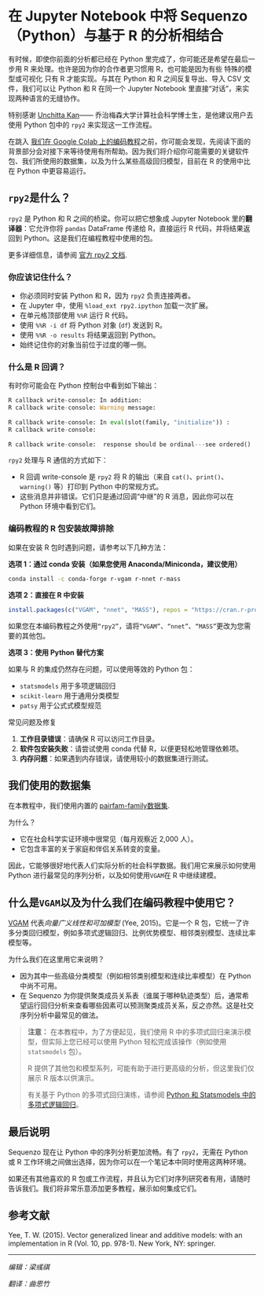 <!--
 * @Author: Yuqi Liang dawson1900@live.com
 * @Date: 2025-10-02 13:39:00
 * @LastEditors: Yuqi Liang dawson1900@live.com
 * @LastEditTime: 2025-10-03 21:12:23
 * @FilePath: /SequenzoWebsite/docs/en/traminer-and-sequenzo/use_R_in_python_environment.md
 * @Description: 这是默认设置,请设置`customMade`, 打开koroFileHeader查看配置 进行设置: https://github.com/OBKoro1/koro1FileHeader/wiki/%E9%85%8D%E7%BD%AE
-->
# 在 Jupyter Notebook 中将 Sequenzo（Python）与基于 R 的分析相结合

有时候，即使你前面的分析都已经在 Python 里完成了，你可能还是希望在最后一步用 R 来处理。也许是因为你的合作者更习惯用 R，也可能是因为有些 特殊的模型或可视化 只有 R 才能实现。与其在 Python 和 R 之间反复导出、导入 CSV 文件，我们可以让 Python 和 R 在同一个 Jupyter Notebook 里直接“对话”，来实现两种语言的无缝协作。

特别感谢 [Unchitta Kan](https://unchitta.com/)—— 乔治梅森大学计算社会科学博士生，是他建议用户去使用 Python 包中的 `rpy2` 来实现这一工作流程。

在跳入 [我们在 Google Colab 上的编码教程](https://colab.research.google.com/github/Liang-Team/Sequenzo/blob/main/Tutorials/use_R_in_python_environment/example_pairfam_family.ipynb)之前，你可能会发现，先阅读下面的背景部分会对接下来等待使用有所帮助。因为我们将介绍你可能需要的关键软件包、我们所使用的数据集，以及为什么某些高级回归模型，目前在 R 的使用中比在 Python 中更容易运行。

## `rpy2`是什么？

`rpy2` 是 Python 和 R 之间的桥梁。你可以把它想象成 Jupyter Notebook 里的**翻译器**：它允许你将 `pandas` DataFrame 传递给 R，直接运行 R 代码，并将结果返回到 Python。这是我们在编程教程中使用的包。

更多详细信息，请参阅 [官方 rpy2 文档](https://rpy2.github.io/doc/latest/html/index.html).

### 你应该记住什么？

* 你必须同时安装 Python 和 R，因为 `rpy2` 负责连接两者。
* 在 Jupyter 中，使用 `%load_ext rpy2.ipython` 加载一次扩展。
* 在单元格顶部使用 `%%R` 运行 R 代码。
* 使用 `%%R -i df` 将 Python 对象 (`df`) 发送到 R。
* 使用 `%%R -o results` 将结果返回到 Python。
* 始终记住你的对象当前位于过度的哪一侧。

### 什么是 R 回调？

有时你可能会在 Python 控制台中看到如下输出：

```python
R callback write-console: In addition:   
R callback write-console: Warning message:
  
R callback write-console: In eval(slot(family, "initialize")) :  
R callback write-console: 
   
R callback write-console:  response should be ordinal---see ordered()
```

`rpy2` 处理与 R 通信的方式如下：

* R 回调 write-console 是 `rpy2` 将 R 的输出（来自 `cat()`、`print()`、`warning()` 等）打印到 Python 中的常规方式。
* 这些消息并非错误。它们只是通过回调“中继”的 R 消息，因此你可以在 Python 环境中看到它们。

### 编码教程的 R 包安装故障排除

如果在安装 R 包时遇到问题，请参考以下几种方法：

**选项 1：通过 conda 安装（如果您使用 Anaconda/Miniconda，建议使用）**

```bash
conda install -c conda-forge r-vgam r-nnet r-mass
```

**选项 2：直接在 R 中安装**

```r
install.packages(c("VGAM", "nnet", "MASS"), repos = "https://cran.r-project.org/")
```

如果您在本编码教程之外使用`“rpy2”`，请将`“VGAM”`、`“nnet”`、`“MASS”`更改为您需要的其他包。

**选项 3：使用 Python 替代方案**

如果与 R 的集成仍然存在问题，可以使用等效的 Python 包：

* `statsmodels` 用于多项逻辑回归
* `scikit-learn` 用于通用分类模型
* `patsy` 用于公式式模型规范

常见问题及修复

1. **工作目录错误**：请确保 R 可以访问工作目录。
2. **软件包安装失败**：请尝试使用 conda 代替 R，以便更轻松地管理依赖项。
3. **内存问题**：如果遇到内存错误，请使用较小的数据集进行测试。

## 我们使用的数据集

在本教程中，我们使用内置的 [pairfam-family数据集](../datasets/pairfam-family.md). 

为什么？
* 它在社会科学实证环境中很常见（每月观察近 2,000 人）。
* 它包含丰富的关于家庭和伴侣关系转变的变量。

因此，它能够很好地代表人们实际分析的社会科学数据。我们用它来展示如何使用 Python 进行最常见的序列分析，以及如何使用`VGAM`在 R 中继续建模。

## 什么是`VGAM`以及为什么我们在编码教程中使用它？

[VGAM](https://cran.r-project.org/package=VGAM) 代表*向量广义线性和可加模型* (Yee, 2015)。它是一个 R 包，它统一了许多分类回归模型，例如多项式逻辑回归、比例优势模型、相邻类别模型、连续比率模型等。

为什么我们在这里用它来说明？

* 因为其中一些高级分类模型（例如相邻类别模型和连续比率模型）在 Python 中尚不可用。
* 在 Sequenzo 为你提供聚类成员关系表（谁属于哪种轨迹类型）后，通常希望运行回归分析来查看哪些因素可以预测聚类成员关系，反之亦然。这是社交序列分析中最常见的做法。

> **注意：**
> 在本教程中，为了方便起见，我们使用 R 中的多项式回归来演示模型，但实际上您已经可以使用 Python 轻松完成该操作（例如使用 `statsmodels` 包）。
>
> R 提供了其他包和模型系列，可能有助于进行更高级的分析，但这里我们仅展示 R 版本以供演示。
>
> 有关基于 Python 的多项式回归演练，请参阅 [Python 和 Statsmodels 中的多项式逻辑回归](https://medium.com/@rajeshneupane7/multinomial-logistic-regression-in-python-and-statsmodels-a674c890fe1c)。

## 最后说明

Sequenzo 现在让 Python 中的序列分析更加流畅。有了 `rpy2`，无需在 Python 或 R 工作环境之间做出选择，因为你可以在一个笔记本中同时使用这两种环境。

如果还有其他喜欢的 R 包或工作流程，并且认为它们对序列研究者有用，请随时告诉我们。我们将非常乐意添加更多教程，展示如何集成它们。

## 参考文献

Yee, T. W. (2015). Vector generalized linear and additive models: with an implementation in R (Vol. 10, pp. 978-1). New York, NY: springer.

---
_编辑：梁彧祺_

_翻译：曲思竹_